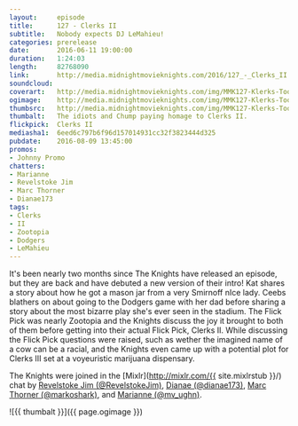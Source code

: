 ```yaml
---
layout:     episode
title:      127 - Clerks II
subtitle:	Nobody expects DJ LeMahieu!
categories: prerelease
date:       2016-06-11 19:00:00
duration:   1:24:03
length:		82768090
link:       http://media.midnightmovieknights.com/2016/127_-_Clerks_II.m4a
soundcloud:
coverart:   http://media.midnightmovieknights.com/img/MMK127-Klerks-Too-1400x1400.png
ogimage:    http://media.midnightmovieknights.com/img/MMK127-Klerks-Too-750x750.png
thumbsrc:   http://media.midnightmovieknights.com/img/MMK127-Klerks-Too-200x200.png
thumbalt:   The idiots and Chump paying homage to Clerks II.
flickpick:  Clerks II
mediasha1:  6eed6c797b6f96d157014931cc32f3823444d325
pubdate:    2016-08-09 13:45:00
promos:
- Johnny Promo
chatters:
- Marianne
- Revelstoke Jim
- Marc Thorner
- Dianae173
tags:
- Clerks
- II
- Zootopia
- Dodgers
- LeMahieu
---
```

It's been nearly two months since The Knights have released an episode, but they are back and have debuted a new version of their intro! Kat shares a story about how he got a mason jar from a very Smirnoff nIce lady. Ceebs blathers on about going to the Dodgers game with her dad before sharing a story about the most bizarre play she's ever seen in the stadium. The Flick Pick was nearly Zootopia and the Knights discuss the joy it brought to both of them before getting into their actual Flick Pick, Clerks II. While discussing the Flick Pick questions were raised, such as wether the imagined name of a cow can be a racial, and the Knights even came up with a potential plot for Clerks III set at a voyeuristic marijuana dispensary.


The Knights were joined in the [Mixlr](http://mixlr.com/{{ site.mixlrstub }}/) chat by [Revelstoke Jim (@RevelstokeJim)](https://twitter.com/RevelstokeJim), [Dianae (@dianae173)](https://twitter.com/dianae173), [Marc Thorner (@markoshark)](https://twitter.com/markoshark), and [Marianne (@mv_ughn)](https://twitter.com/mv_ughn).

![{{ thumbalt }}]({{ page.ogimage }})
